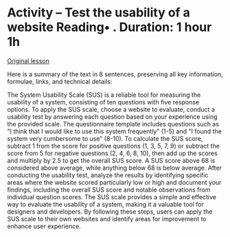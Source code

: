 # Activity – Test the usability of a website Reading• . Duration: 1 hour 1h

[Original lesson](https://www.coursera.org/learn/uol-web-development/supplement/uCvKI/activity-test-the-usability-of-a-website)

Here is a summary of the text in 8 sentences, preserving all key information, formulae, links, and technical details:

The System Usability Scale (SUS) is a reliable tool for measuring the usability of a system, consisting of ten questions with five response options. To apply the SUS scale, choose a website to evaluate, conduct a usability test by answering each question based on your experience using the provided scale. The questionnaire template includes questions such as "I think that I would like to use this system frequently" (1-5) and "I found the system very cumbersome to use" (8-10). To calculate the SUS score, subtract 1 from the score for positive questions (1, 3, 5, 7, 9) or subtract the score from 5 for negative questions (2, 4, 6, 8, 10), then add up the scores and multiply by 2.5 to get the overall SUS score. A SUS score above 68 is considered above average, while anything below 68 is below average. After conducting the usability test, analyze the results by identifying specific areas where the website scored particularly low or high and document your findings, including the overall SUS score and notable observations from individual question scores. The SUS scale provides a simple and effective way to evaluate the usability of a system, making it a valuable tool for designers and developers. By following these steps, users can apply the SUS scale to their own websites and identify areas for improvement to enhance user experience.

